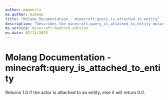 ```yaml
---
author: mammerla
ms.author: mikeam
title: "Molang Documentation - minecraft:query_is_attached_to_entity"
description: "Describes the minecraft:query_is_attached_to_entity molang"
ms.service: minecraft-bedrock-edition
ms.date: 02/11/2025 
---
```


# Molang Documentation - minecraft:query_is_attached_to_entity

Returns 1.0 if the actor is attached to an entity, else it will return 0.0.
